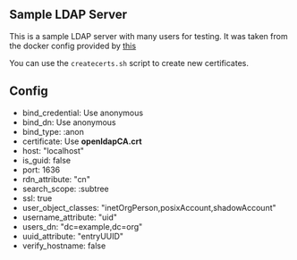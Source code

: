## Sample LDAP Server
This is a sample LDAP server with many users for testing.
It was taken from the docker config provided by [this](https://hub.docker.com/r/bitnami/openldap/)

You can use the `createcerts.sh` script to create new certificates.

## Config
- bind_credential: Use anonymous
- bind_dn: Use anonymous
- bind_type: :anon
- certificate: Use **openldapCA.crt**
- host: "localhost"
- is_guid: false
- port: 1636
- rdn_attribute: "cn"
- search_scope: :subtree
- ssl: true
- user_object_classes: "inetOrgPerson,posixAccount,shadowAccount"
- username_attribute: "uid"
- users_dn: "dc=example,dc=org"
- uuid_attribute: "entryUUID"
- verify_hostname: false
